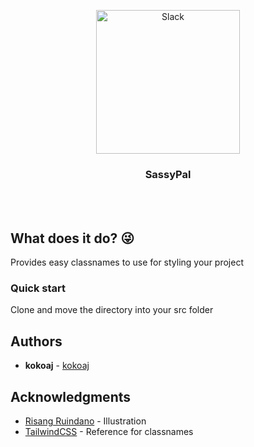 <p align="center">
  <img src="https://user-images.githubusercontent.com/43525282/83085974-599d7b00-a042-11ea-878a-13230f70ba47.png" width="230" alt="Slack" />
</p>

<h3 align="center">
  SassyPal
</h3>

<br>

<br>


## What does it do? 😜

Provides easy classnames to use for styling your project


### Quick start

Clone and move the directory into your src folder

## Authors

* **kokoaj** - [kokoaj](https://github.com/kokiebisu)

## Acknowledgments

* [Risang Ruindano](https://www.behance.net/ruindano) - Illustration
* [TailwindCSS](https://tailwindcss.com) - Reference for classnames
